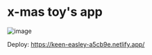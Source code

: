 # x-mas toy's app

![image](https://user-images.githubusercontent.com/61065956/168117867-d5e6eef6-2f11-4086-8a46-ae21c476ce81.png)

Deploy: https://keen-easley-a5cb9e.netlify.app/

